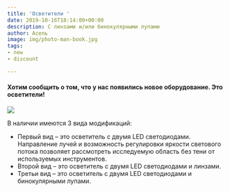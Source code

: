```yaml
---
title: 'Осветители '
date: 2019-10-16T18:14:00+00:00
description: С линзами и/или бинокулярными лупами
author: Асель
image: img/photo-man-book.jpg
tags:
- new
- discount

---
```

#### Хотим сообщить о том, что у нас появились новое оборудование. Это осветители!

![](/uploads/photo5318882912797568237.jpg)

В наличии имеются 3 вида модификаций:

* Первый вид – это осветитель с двумя LED светодиодами. Направление лучей и возможность регулировки яркости светового потока позволяет рассмотреть исследуемую область без тени от используемых инструментов.
* Второй вид – это осветитель с двумя LED светодиодами и линзами.
* Третьи вид – это осветитель с двумя LED светодиодами и бинокулярными лупами.
